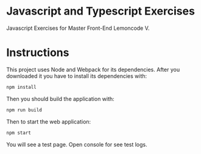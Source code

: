 # Javascript and Typescript Exercises
Javascript Exercises for Master Front-End Lemoncode V.

# Instructions
This project uses Node and Webpack for its dependencies. After you downloaded it you have to install its dependencies with:

```bash
npm install
```

Then you should build the application with:

```bash
npm run build
```

Then to start the web application:

```bash
npm start
```

You will see a test page. Open console for see test logs.
